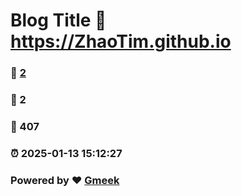 # Blog Title :link: https://ZhaoTim.github.io 
### :page_facing_up: [2](https://ZhaoTim.github.io/tag.html) 
### :speech_balloon: 2 
### :hibiscus: 407 
### :alarm_clock: 2025-01-13 15:12:27 
### Powered by :heart: [Gmeek](https://github.com/Meekdai/Gmeek)
